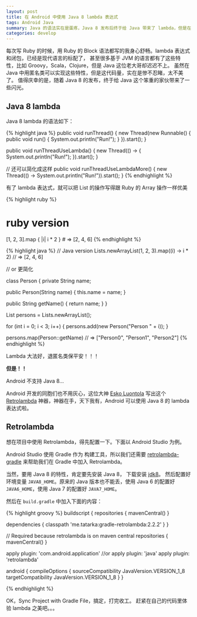```yaml
---
layout: post
title: 在 Android 中使用 Java 8 lambda 表达式
tags: Android Java
summary: Java 的语法实在是蛋疼，Java 8 发布后终于给 Java 带来了 lambda，但是在 Android 中却无法使用 Java 8
categories: develop
---
```


每次写 Ruby 的时候，用 Ruby 的 Block 语法都写的我身心舒畅。lambda 表达式和闭包，已经是现代语言的标配了，
甚至很多基于 JVM 的语言都有了这些特性，比如 Groovy，Scala，Clojure，但是 Java 这位老大哥却迟迟不上。
虽然在 Java 中用匿名类可以实现这些特性，但是这代码量，实在是惨不忍睹，太不美了。
值得庆幸的是，随着 Java 8 的发布，终于给 Java 这个笨重的家伙带来了一些闪光。

## Java 8 lambda

Java 8 lambda 的语法如下：

{% highlight java %}
public void runThread() {
  new Thread(new Runnable() {
    public void run() {
      System.out.println("Run!");
    }
  }).start();
}

public void runThreadUseLambda() {
  new Thread(() -> {
    System.out.println("Run!");
  }).start();
}

// 还可以简化成这样
public void runThreadUseLambdaMore() {
  new Thread(() -> System.out.println("Run!")).start();
}
{% endhighlight %}

有了 lambda 表达式，就可以把 List 的操作写得跟 Ruby 的 Array 操作一样优美

{% highlight ruby %}
# ruby version
[1, 2, 3].map { |i| i * 2 } # => [2, 4, 6]
{% endhighlight %}

{% highlight java %}
// Java version
Lists.newArrayList(1, 2, 3).map((i) -> i * 2) // => [2, 4, 6]

// or 更简化

class Person {
  private String name;

  public Person(String name) {
    this.name = name;
  }

  public String getName() {
    return name;
  }
}

List<Person> persons = Lists.newArrayList();

for (int i = 0; i < 3; i++) {
  persons.add(new Person("Person " + i));
}

persons.map(Person::getName) // => ["Person0", "Person1", "Person2"]
{% endhighlight %}

Lambda 大法好，退匿名类保平安！！！

**但是！！**

Android 不支持 Java 8...

Android 开发的同胞们也不用灰心，这位大神 [Esko Luontola](https://github.com/orfjackal) 写出这个 [Retrolambda](https://github.com/orfjackal/retrolambda)
神器，神器在手，天下我有，Android 可以使用 Java 8 的 lambda 表达式啦。

## Retrolambda

想在项目中使用 Retrolambda，得先配置一下。下面以 Android Studio 为例。

Android Studio 使用 Gradle 作为
构建工具，所以我们还需要 [retrolambda-gradle](https://github.com/evant/gradle-retrolambda) 来帮助我们在 Gradle 中加入 Retrolambda。

当然，要用 Java 8 的特性，肯定要先安装 Java 8， 下载安装 [jdk8](http://www.oracle.com/technetwork/java/javase/downloads/jdk8-downloads-2133151.html)。
然后配置好环境变量 `JAVA8_HOME`。原来的 Java 版本也不能丢，使用 Java 6 的配置好 `JAVA6_HOME`，使用 Java 7 的配置好 `JAVA7_HOME`。

然后在 `build.gradle` 中加入下面的内容：

{% highlight groovy %}
buildscript {
  repositories {
     mavenCentral()
  }

  dependencies {
     classpath 'me.tatarka:gradle-retrolambda:2.2.2'
  }
}

// Required because retrolambda is on maven central
repositories {
  mavenCentral()
}

apply plugin: 'com.android.application' //or apply plugin: 'java'
apply plugin: 'retrolambda'

android {
  compileOptions {
    sourceCompatibility JavaVersion.VERSION_1_8
    targetCompatibility JavaVersion.VERSION_1_8
  }
}

{% endhighlight %}

OK，Sync Project with Gradle File，搞定，打完收工。
赶紧在自己的代码里体验 lambda 之美吧。。。
